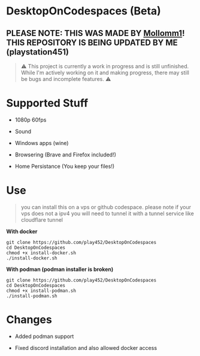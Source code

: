 # DesktopOnCodespaces (Beta)
## PLEASE NOTE: THIS WAS MADE BY [**Mollomm1**](https://git.mollomm1.dev/Mollomm1/DesktopOnCodespaces)! THIS REPOSITORY IS BEING UPDATED BY ME (playstation451)

> ⚠️ This project is currently a work in progress and is still unfinished. While I'm actively working on it and making progress, there may still be bugs and incomplete features. ⚠️

# Supported Stuff

* 1080p 60fps

* Sound

* Windows apps (wine)

* Browsering (Brave and Firefox included!)

* Home Persistance (You keep your files!)

# Use

> you can install this on a vps or github codespace.
> please note if your vps does not a ipv4 you will need to tunnel it with a tunnel service like cloudflare tunnel

**With docker**
```
git clone https://github.com/play452/DesktopOnCodespaces
cd DesktopOnCodespaces
chmod +x install-docker.sh
./install-docker.sh
```

**With podman (podman installer is broken)**
```
git clone https://github.com/play452/DesktopOnCodespaces
cd DesktopOnCodespaces
chmod +x install-podman.sh
./install-podman.sh
```

# Changes
- Added podman support

- Fixed discord installation and also allowed docker access
